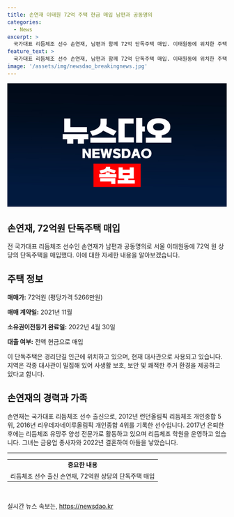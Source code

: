 ```yaml
---
title: 손연재 이태원 72억 주택 현금 매입 남편과 공동명의
categories:
  - News
excerpt: >
  국가대표 리듬체조 선수 손연재, 남편과 함께 72억 단독주택 매입. 이태원동에 위치한 주택은 현금으로 구입되었으며, 대사관이 밀집된 안전한 지역에 소유돼 있다. 손연재는 올림픽에서 뛰어난 성적을 거둔 후 은퇴하여 리듬체조 유망주 양성 전문가로 활동 중이며, 팬들과 소통하고 있다. 9살 연상의 남편과의 결혼을 통해 아들을 출산한 그는 은퇴 후 리듬체조 학원을 운영하고 있다.
feature_text: >
  국가대표 리듬체조 선수 손연재, 남편과 함께 72억 단독주택 매입. 이태원동에 위치한 주택은 현금으로 구입되었으며, 대사관이 밀집된 안전한 지역에 소유돼 있다. 손연재는 올림픽에서 뛰어난 성적을 거둔 후 은퇴하여 리듬체조 유망주 양성 전문가로 활동 중이며, 팬들과 소통하고 있다. 9살 연상의 남편과의 결혼을 통해 아들을 출산한 그는 은퇴 후 리듬체조 학원을 운영하고 있다.
image: '/assets/img/newsdao_breakingnews.jpg'
---
```


<p><img src="/assets/img/newsdao_breakingnews.jpg" alt="firstkoreanews 속보" /></p>

<h2 data-ke-size="size26">손연재, 72억원 단독주택 매입</h2>

<p data-ke-size="size16">전 국가대표 리듬체조 선수인 손연재가 남편과 공동명의로 서울 이태원동에 72억 원 상당의 단독주택을 매입했다. 이에 대한 자세한 내용을 알아보겠습니다.</p>

<h2 data-ke-size="size26">주택 정보</h2>

<p data-ke-size="size16"><b>매매가:</b> 72억원 (평당가격 5266만원)</p>

<p data-ke-size="size16"><b>매매 계약일:</b> 2021년 11월</p>

<p data-ke-size="size16"><b>소유권이전등기 완료일:</b> 2022년 4월 30일</p>

<p data-ke-size="size16"><b>대출 여부:</b> 전액 현금으로 매입</p>

<p data-ke-size="size16">이 단독주택은 경리단길 인근에 위치하고 있으며, 현재 대사관으로 사용되고 있습니다. 지역은 각종 대사관이 밀집해 있어 사생활 보호, 보안 및 쾌적한 주거 환경을 제공하고 있다고 합니다. </p>

<h2 data-ke-size="size26">손연재의 경력과 가족</h2>

<p data-ke-size="size16">손연재는 국가대표 리듬체조 선수 출신으로, 2012년 런던올림픽 리듬체조 개인종합 5위, 2016년 리우데자네이루올림픽 개인종합 4위를 기록한 선수입니다. 2017년 은퇴한 후에는 리듬체조 유망주 양성 전문가로 활동하고 있으며 리듬체조 학원을 운영하고 있습니다. 그녀는 금융업 종사자와 2022년 결혼하여 아들을 낳았습니다.</p>

<hr>

<table>
  <tr>
    <td style="text-align: center; height: 17px;"><b>중요한 내용</b></td>
  </tr>
  <tr>
    <td style="text-align: center; height: 17px;">리듬체조 선수 출신 손연재, 72억원 상당의 단독주택 매입</td>
  </tr>
</table>

<p data-ke-size="size16">&nbsp;</p>
실시간 뉴스 속보는, <a href="https://newsdao.kr" rel="dofollow">https://newsdao.kr</a>



